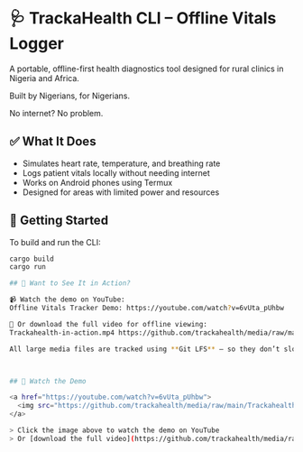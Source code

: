 # 🩺 TrackaHealth CLI – Offline Vitals Logger

A portable, offline-first health diagnostics tool designed for rural clinics in Nigeria and Africa.

Built by Nigerians, for Nigerians.

No internet? No problem.

## ✅ What It Does

- Simulates heart rate, temperature, and breathing rate  
- Logs patient vitals locally without needing internet  
- Works on Android phones using Termux  
- Designed for areas with limited power and resources  

## 🚀 Getting Started

To build and run the CLI:
```bash
cargo build
cargo run

## 🎥 Want to See It in Action?

📹 Watch the demo on YouTube:  
Offline Vitals Tracker Demo: https://youtube.com/watch?v=6vUta_pUhbw

📁 Or download the full video for offline viewing:  
Trackahealth-in-action.mp4 https://github.com/trackahealth/media/raw/main/Trackahealth-in-action.mp4

All large media files are tracked using **Git LFS** — so they don’t slow down the repo. YouTube https://youtube.com/watch?v=6vUta_pUhbw



## 🎥 Watch the Demo

<a href="https://youtube.com/watch?v=6vUta_pUhbw">
  <img src="https://github.com/trackahealth/media/raw/main/Trackahealth-running.jpg" width="600" alt="Trackahealth Running">
</a>

> Click the image above to watch the demo on YouTube  
> Or [download the full video](https://github.com/trackahealth/media/raw/main/Trackahealth-in-action.mp4) for offline viewing
